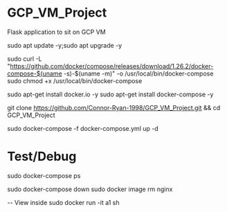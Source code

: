 # GCP_VM_Project
Flask application to sit on GCP VM

sudo apt update -y;sudo apt upgrade -y

sudo curl -L "https://github.com/docker/compose/releases/download/1.26.2/docker-compose-$(uname
-s)-$(uname -m)" -o /usr/local/bin/docker-compose
sudo chmod +x /usr/local/bin/docker-compose

sudo apt-get install docker.io -y
sudo apt-get install docker-compose -y

git clone https://github.com/Connor-Ryan-1998/GCP_VM_Project.git && cd GCP_VM_Project

sudo docker-compose -f docker-compose.yml up -d 

# Test/Debug
sudo docker-compose ps

sudo docker-compose down
sudo docker image rm nginx


-- View inside
sudo docker run -it a1 sh 